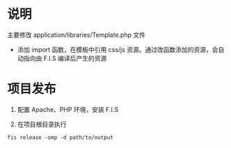 # 说明

主要修改 application/libraries/Template.php 文件

 * 添加 import 函数，在模板中引用 css/js 资源。通过改函数添加的资源，会自动指向由 F.I.S 编译后产生的资源

# 项目发布

1. 配置 Apache、PHP 环境，安装 F.I.S

2. 在项目根目录执行
```
fis release -omp -d path/to/output
```
